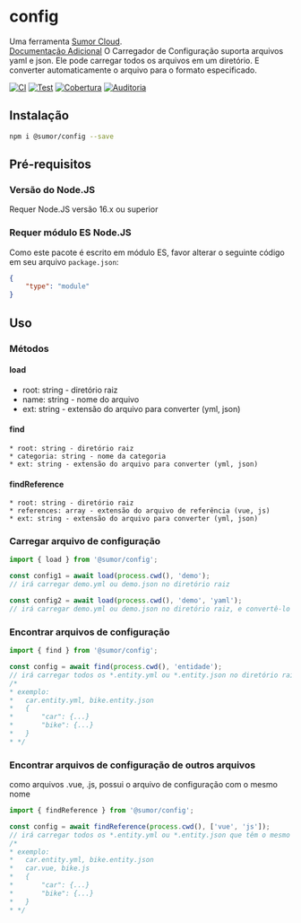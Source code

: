# config
Uma ferramenta [Sumor Cloud](https://sumor.cloud).  
[Documentação Adicional](https://sumor.cloud)
O Carregador de Configuração suporta arquivos yaml e json. Ele pode carregar todos os arquivos em um diretório.
E converter automaticamente o arquivo para o formato especificado.

[![CI](https://github.com/sumor-cloud/config/actions/workflows/ci.yml/badge.svg)](https://github.com/sumor-cloud/config/actions/workflows/ci.yml)
[![Test](https://github.com/sumor-cloud/config/actions/workflows/ut.yml/badge.svg)](https://github.com/sumor-cloud/config/actions/workflows/ut.yml)
[![Cobertura](https://github.com/sumor-cloud/config/actions/workflows/coverage.yml/badge.svg)](https://github.com/sumor-cloud/config/actions/workflows/coverage.yml)
[![Auditoria](https://github.com/sumor-cloud/config/actions/workflows/audit.yml/badge.svg)](https://github.com/sumor-cloud/config/actions/workflows/audit.yml)

## Instalação
```bash
npm i @sumor/config --save
```

## Pré-requisitos

### Versão do Node.JS
Requer Node.JS versão 16.x ou superior

### Requer módulo ES Node.JS
Como este pacote é escrito em módulo ES,
favor alterar o seguinte código em seu arquivo ```package.json```:
```json
{
    "type": "module"
}
```

## Uso

### Métodos

#### load
 * root: string - diretório raiz
 * name: string - nome do arquivo
 * ext: string - extensão do arquivo para converter (yml, json)

#### find
    * root: string - diretório raiz
    * categoria: string - nome da categoria
    * ext: string - extensão do arquivo para converter (yml, json)

#### findReference
    * root: string - diretório raiz
    * references: array - extensão do arquivo de referência (vue, js)
    * ext: string - extensão do arquivo para converter (yml, json)

### Carregar arquivo de configuração

```javascript
import { load } from '@sumor/config';

const config1 = await load(process.cwd(), 'demo');
// irá carregar demo.yml ou demo.json no diretório raiz

const config2 = await load(process.cwd(), 'demo', 'yaml');
// irá carregar demo.yml ou demo.json no diretório raiz, e convertê-lo para o formato de arquivo yaml

```

### Encontrar arquivos de configuração

```javascript
import { find } from '@sumor/config';

const config = await find(process.cwd(), 'entidade');
// irá carregar todos os *.entity.yml ou *.entity.json no diretório raiz
/*
* exemplo:
*   car.entity.yml, bike.entity.json
*   {
*       "car": {...}
*       "bike": {...}
*   }
* */
```

### Encontrar arquivos de configuração de outros arquivos
como arquivos .vue, .js, possui o arquivo de configuração com o mesmo nome

```javascript
import { findReference } from '@sumor/config';

const config = await findReference(process.cwd(), ['vue', 'js']);
// irá carregar todos os *.entity.yml ou *.entity.json que têm o mesmo nome que *.vue ou *.js no diretório raiz
/*
* exemplo:
*   car.entity.yml, bike.entity.json
*   car.vue, bike.js
*   {
*       "car": {...}
*       "bike": {...}
*   }
* */
```